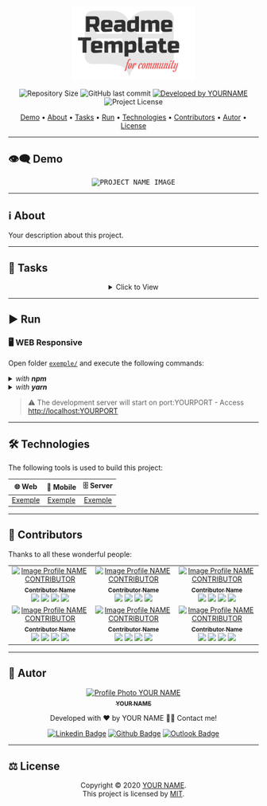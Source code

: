 <p align="center">
  <img alt="PROJECT NAME" src=".github/banner.svg" width="250px"/>
<p>

<p align="center"> 
  <img alt="Repository Size" src="https://img.shields.io/github/repo-size/rafaelfachinelli/dev-readme?color=3498db&style=for-the-badge">
  <img alt="GitHub last commit" src="https://img.shields.io/github/last-commit/rafaelfachinelli/dev-readme?color=3498db&style=for-the-badge">
  <a href="https://github.com/rafaelfachinelli">
    <img alt="Developed by YOURNAME" src="https://img.shields.io/badge/Developer-YOUR_NAME-%3498db?color=3498db&style=for-the-badge">
  </a>
  <img alt="Project License" src="https://img.shields.io/github/license/rafaelfachinelli/dev-readme?color=3498db&style=for-the-badge"/>
<p>

<p align="center">
 <a href="#eye_speech_bubble-demo">Demo</a> •
 <a href="#information_source-about">About</a> •
 <a href="#memo-tasks">Tasks</a> •
 <a href="#arrow_forward-run">Run</a> •
 <a href="#hammer_and_wrench-technologies">Technologies</a> •
 <a href="#muscle-contributors">Contributors</a> •
 <a href="#boy-autor">Autor</a> •
 <a href="#balance_scale-license">License</a>
</p>

---
## :eye_speech_bubble: **Demo**

<p align="center">
  <kbd><img alt="PROJECT NAME IMAGE" src="https://avatars1.githubusercontent.com/u/9919?s=200&v=4"/></kbd>
<p>
  
---
## :information_source: About

Your description about this project.

---
## :memo: **Tasks**

<div align="center">
<details>
<summary>Click to View</summary>

|State|Task|
|:---:|:---|
|:heavy_check_mark:|Describe your task finished.|
|:x:|Describe your task unfinished.|

</details>
</div>

---
## :arrow_forward: **Run**

### :desktop_computer: **WEB Responsive**

Open folder [`exemple/`](exemple/) and execute the following commands:

<details>
  <summary><i>with <b>npm</b></i></summary>
  
  ```bash
  # Install dependencies
  $ npm install

  # Start development server
  $ npm start
  ```
  
</details>

<details>
  <summary><i>with <b>yarn</b></i></summary>
  
  ```bash
  # Install dependencies
  $ yarn

  # Start development server
  $ yarn start

  ```

</details>

> ⚠️ The development server will start on port:YOURPORT - Access <http://localhost:YOURPORT>

---
## :hammer_and_wrench: **Technologies**

The following tools is used to build this project:

<div align="center">

|:globe_with_meridians: Web|:iphone: Mobile|:file_cabinet: Server|
|:---:|:---:|:---:|
|[Exemple](https://exemple.com)|[Exemple](https://exemple.com)|[Exemple](https://exemple.com)|

</div>

---
## :muscle: **Contributors**

Thanks to all these wonderful people:

<div align="center">

<!-- prettier-ignore-start -->
<!-- markdownlint-disable -->

<table>
  <tr>
    <td align="center">
      <a href="https://PORTFOLIOURL.COM">
        <img src="https://avatars1.githubusercontent.com/u/9919?s=200&v=4" width="100px;" alt="Image Profile NAME CONTRIBUTOR"/><br />
        <sub><b>Contributor Name</b></sub>
      </a>
      <br/>
      <a href="https://www.linkedin.com/in/CONTRIBUTORNAME" title="LinkedIn"><img src="https://simpleicons.org/icons/linkedin.svg" width="20px"/></a>
      <a href="https://github.com/CONTRIBUTORNAME" title="GitHub"><img src="https://simpleicons.org/icons/github.svg" width="20px"/></a>
      <a href="https://www.facebook.com/CONTRIBUTORNAME" title="Facebook"><img src="https://simpleicons.org/icons/facebook.svg" width="20px"/></a>
      <a href="https://www.youtube.com/CANALNAME" title="YouTube"><img src="https://simpleicons.org/icons/youtube.svg" width="20px"/></a>
    </td>
    <td align="center">
      <a href="https://PORTFOLIOURL.COM">
        <img src="https://avatars1.githubusercontent.com/u/9919?s=200&v=4" width="100px;" alt="Image Profile NAME CONTRIBUTOR"/><br />
        <sub><b>Contributor Name</b></sub>
      </a>
      <br/>
      <a href="https://www.linkedin.com/in/CONTRIBUTORNAME" title="LinkedIn"><img src="https://simpleicons.org/icons/linkedin.svg" width="20px"/></a>
      <a href="https://github.com/CONTRIBUTORNAME" title="GitHub"><img src="https://simpleicons.org/icons/github.svg" width="20px"/></a>
      <a href="https://www.facebook.com/CONTRIBUTORNAME" title="Facebook"><img src="https://simpleicons.org/icons/facebook.svg" width="20px"/></a>
      <a href="https://www.youtube.com/CANALNAME" title="YouTube"><img src="https://simpleicons.org/icons/youtube.svg" width="20px"/></a>
    </td>
    <td align="center">
      <a href="https://PORTFOLIOURL.COM">
        <img src="https://avatars1.githubusercontent.com/u/9919?s=200&v=4" width="100px;" alt="Image Profile NAME CONTRIBUTOR"/><br />
        <sub><b>Contributor Name</b></sub>
      </a>
      <br/>
      <a href="https://www.linkedin.com/in/CONTRIBUTORNAME" title="LinkedIn"><img src="https://simpleicons.org/icons/linkedin.svg" width="20px"/></a>
      <a href="https://github.com/CONTRIBUTORNAME" title="GitHub"><img src="https://simpleicons.org/icons/github.svg" width="20px"/></a>
      <a href="https://www.facebook.com/CONTRIBUTORNAME" title="Facebook"><img src="https://simpleicons.org/icons/facebook.svg" width="20px"/></a>
      <a href="https://www.youtube.com/CANALNAME" title="YouTube"><img src="https://simpleicons.org/icons/youtube.svg" width="20px"/></a>
    </td>
  </tr>
  <tr>
    <td align="center">
      <a href="https://PORTFOLIOURL.COM">
        <img src="https://avatars1.githubusercontent.com/u/9919?s=200&v=4" width="100px;" alt="Image Profile NAME CONTRIBUTOR"/><br />
        <sub><b>Contributor Name</b></sub>
      </a>
      <br/>
      <a href="https://www.linkedin.com/in/CONTRIBUTORNAME" title="LinkedIn"><img src="https://simpleicons.org/icons/linkedin.svg" width="20px"/></a>
      <a href="https://github.com/CONTRIBUTORNAME" title="GitHub"><img src="https://simpleicons.org/icons/github.svg" width="20px"/></a>
      <a href="https://www.facebook.com/CONTRIBUTORNAME" title="Facebook"><img src="https://simpleicons.org/icons/facebook.svg" width="20px"/></a>
      <a href="https://www.youtube.com/CANALNAME" title="YouTube"><img src="https://simpleicons.org/icons/youtube.svg" width="20px"/></a>
    </td>
    <td align="center">
      <a href="https://PORTFOLIOURL.COM">
        <img src="https://avatars1.githubusercontent.com/u/9919?s=200&v=4" width="100px;" alt="Image Profile NAME CONTRIBUTOR"/><br />
        <sub><b>Contributor Name</b></sub>
      </a>
      <br/>
      <a href="https://www.linkedin.com/in/CONTRIBUTORNAME" title="LinkedIn"><img src="https://simpleicons.org/icons/linkedin.svg" width="20px"/></a>
      <a href="https://github.com/CONTRIBUTORNAME" title="GitHub"><img src="https://simpleicons.org/icons/github.svg" width="20px"/></a>
      <a href="https://www.facebook.com/CONTRIBUTORNAME" title="Facebook"><img src="https://simpleicons.org/icons/facebook.svg" width="20px"/></a>
      <a href="https://www.youtube.com/CANALNAME" title="YouTube"><img src="https://simpleicons.org/icons/youtube.svg" width="20px"/></a>
    </td>
    <td align="center">
      <a href="https://PORTFOLIOURL.COM">
        <img src="https://avatars1.githubusercontent.com/u/9919?s=200&v=4" width="100px;" alt="Image Profile NAME CONTRIBUTOR"/><br />
        <sub><b>Contributor Name</b></sub>
      </a>
      <br/>
      <a href="https://www.linkedin.com/in/CONTRIBUTORNAME" title="LinkedIn"><img src="https://simpleicons.org/icons/linkedin.svg" width="20px"/></a>
      <a href="https://github.com/CONTRIBUTORNAME" title="GitHub"><img src="https://simpleicons.org/icons/github.svg" width="20px"/></a>
      <a href="https://www.facebook.com/CONTRIBUTORNAME" title="Facebook"><img src="https://simpleicons.org/icons/facebook.svg" width="20px"/></a>
      <a href="https://www.youtube.com/CANALNAME" title="YouTube"><img src="https://simpleicons.org/icons/youtube.svg" width="20px"/></a>
    </td>
  </tr>
</table>

<!-- markdownlint-restore -->
<!-- prettier-ignore-end -->

</div>

---
## :boy: **Autor**

<div align="center">

<a href="https://github.com/YOURUSERNAME">
 <img src="https://avatars1.githubusercontent.com/u/9919?s=200&v=4" width="100px;" alt="Profile Photo YOUR NAME"/>
 <br/>
 <sub><b>YOUR NAME</b></sub>
</a>

Developed with ❤️ by YOUR NAME 👋🏽 Contact me!

[![Linkedin Badge](https://img.shields.io/badge/-YOUR_NAME-blue?style=flat-square&logo=Linkedin&logoColor=white)](https://www.linkedin.com/in/YOURNAME)
[![Github Badge](https://img.shields.io/badge/-YOURNAME-000?style=flat-square&logo=Github&logoColor=white)](https://github.com/YOURUSERNAME)
[![Outlook Badge](https://img.shields.io/badge/-YOUREMAIL-0078d4?style=flat-square&logo=microsoft-outlook&logoColor=white)](mailto:YOUREMAIL)

</div>

---
## :balance_scale: **License**

<div align="center">

Copyright © 2020 [YOUR NAME](https://github.com/YOURUSERNAME).<br />
This project is licensed by [MIT](./LICENSE).

</div>
